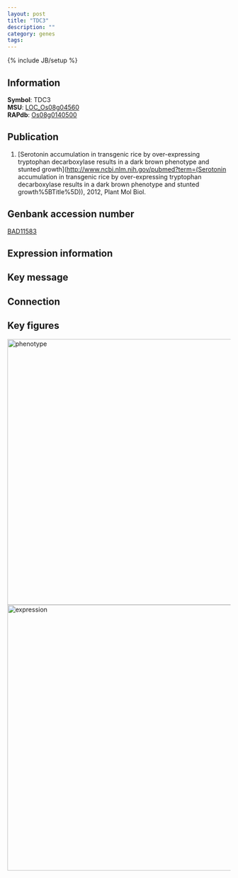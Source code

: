 ```yaml
---
layout: post
title: "TDC3"
description: ""
category: genes
tags: 
---
```

{% include JB/setup %}

## Information
__Symbol__: TDC3  
__MSU__: [LOC_Os08g04560](http://rice.plantbiology.msu.edu/cgi-bin/ORF_infopage.cgi?orf=LOC_Os08g04560)  
__RAPdb__: [Os08g0140500](http://rapdb.dna.affrc.go.jp/viewer/gbrowse_details/irgsp1?name=Os08g0140500)  

## Publication
1. [Serotonin accumulation in transgenic rice by over-expressing tryptophan decarboxylase results in a dark brown phenotype and stunted growth](http://www.ncbi.nlm.nih.gov/pubmed?term=(Serotonin accumulation in transgenic rice by over-expressing tryptophan decarboxylase results in a dark brown phenotype and stunted growth%5BTitle%5D)), 2012, Plant Mol Biol.

## Genbank accession number
[BAD11583](http://www.ncbi.nlm.nih.gov/nuccore/BAD11583)

## Expression information

## Key message

## Connection

## Key figures
<img src="http://ricencode.github.io/images/TDC3.pheno.png" alt="phenotype"  style="width: 600px;"/>

<img src="http://ricencode.github.io/images/TDC3.exp.png" alt="expression"  style="width: 600px;"/>


